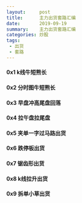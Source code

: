```yaml
---
layout:     post
title:      主力出货套路汇编
date:       2019-09-19
summary:    主力出货套路汇编
categories: 炒股
tags:
 - 出货
 - 套路
---
```


#### 0x1 k线牛短熊长

#### 0x2 分时图牛短熊长

#### 0x3 早盘冲高尾盘回落

#### 0x4 拉午盘拉尾盘

#### 0x5 夹单一字过马路出货

#### 0x6 跌停板出货

#### 0x7 锯齿形出货

#### 0x8 k线拉升出货

#### 0x9 拆单小草出货
